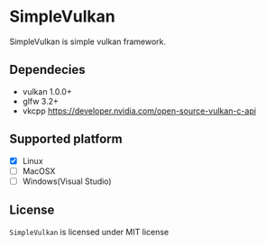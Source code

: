 # SimpleVulkan

SimpleVulkan is simple vulkan framework.  

## Dependecies

* vulkan 1.0.0+
* glfw 3.2+
* vkcpp <https://developer.nvidia.com/open-source-vulkan-c-api>

## Supported platform

* [x] Linux
* [ ] MacOSX
* [ ] Windows(Visual Studio)

## License

`SimpleVulkan` is licensed under MIT license

